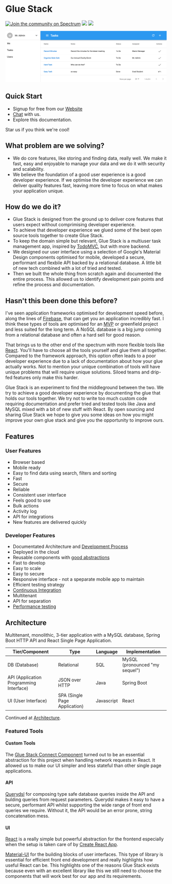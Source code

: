 # Glue Stack

[![Join the community on Spectrum](https://withspectrum.github.io/badge/badge.svg)](https://spectrum.chat/glue-stack)
![](https://github.com/cadbox1/glue-stack/workflows/Pull%20Request/badge.svg)
![](https://github.com/cadbox1/glue-stack/workflows/Push/badge.svg)

![Screeshot](./website/src/assets/screenshot.png)

## Quick Start

- Signup for free from our [Website](https://glue.cadell.dev)
- [Chat](https://spectrum.chat/glue-stack) with us.
- Explore this documentation.

Star us if you think we're cool!

## What problem are we solving?

- We do core features, like storing and finding data, really well. We make it fast, easy and enjoyable to manage your data and we do it with security and scalability.
- We believe the foundation of a good user experience is a good developer experience. If we optimise the developer experience we can deliver quality features fast, leaving more time to focus on what makes your application unique.

## How do we do it?

- Glue Stack is designed from the ground up to deliver core features that users expect without comprimising developer experience.
- To achieve that developer experience we glued some of the best open source tools together to create Glue Stack.
- To keep the domain simple but relevant, Glue Stack is a multiuser task management app, inspired by [TodoMVC](http://todomvc.com/), but with more backend.
- We designed our user interface using a selection of Google's Material Design components optimised for mobile, developed a secure, performant and flexbile API backed by a relational database. A little bit of new tech combined with a lot of tried and tested.
- Then we built the whole thing from scratch again and documented the entire process. This allowed us to identify development pain points and refine the process and documentation.

## Hasn't this been done this before?

I've seen application frameworks optimised for development speed before, along the lines of [Firebase](https://firebase.google.com/), that can get you an application incredibly fast. I think these types of tools are optimised for an [MVP](https://en.wikipedia.org/wiki/Minimum_viable_product) or greenfield project and less suited for the long term. A NoSQL database is a big jump coming from a relational database and often a hard sell for good reason.

That brings us to the other end of the spectrum with more flexible tools like [React](https://reactjs.org/). You'll have to choose all the tools yourself and glue them all together. Compared to the framework approach, this option often leads to a poor developer experience due to a lack of documentation about how your glue actually works. Not to mention your unique combination of tools will have unique problems that will require unique solutions. Siloed teams and drip-fed features only make this harder.

Glue Stack is an experiment to find the middleground between the two. We try to achieve a good developer experience by documenting the glue that holds our tools together. We try not to write too much custom code requiring documentation and prefer tried and tested tools like Java and MySQL mixed with a bit of new stuff with React. By open sourcing and sharing Glue Stack we hope to give you some ideas on how you might improve your own glue stack and give you the opportunity to improve ours.

## Features

### User Features

- Browser based
- Mobile ready
- Easy to find data using search, filters and sorting
- Fast
- Secure
- Reliable
- Consistent user interface
- Feels good to use
- Bulk actions
- Activity log
- API for integrations
- New features are delivered quickly

### Developer Features

- Documentated Architecture and [Development Process](./Development/DevelopmentProcess-Tasks.md)
- Deployed in the cloud
- Reusable components with [good abstractions](#featured-abstractions)
- Fast to develop
- Easy to scale
- Easy to secure
- Responsive interface - not a speparate mobile app to maintain
- Efficient testing strategy
- [Continuous Integration](./Infrastructure/ContinuousIntegration-TravisCI.md)
- Multitenant
- API for separation
- [Performance testing](./Infrastructure/PerformanceTestingAndConnectionPoolSizes.md)

## Architecture

Multitenant, monolithic, 3-tier application with a MySQL database, Spring Boot HTTP API and React Single Page Application.

| Tier/Component                            | Type                            | Language   | Implementation                   |
| ----------------------------------------- | ------------------------------- | ---------- | -------------------------------- |
| DB \(Database\)                           | Relational                      | SQL        | MySQL \(pronounced "my sequel"\) |
| API \(Application Programming Interface\) | JSON over HTTP                  | Java       | Spring Boot                      |
| UI \(User Interface\)                     | SPA \(Single Page Application\) | Javascript | React                            |

Continued at [Architecture](./Architecture/Architecture.md).

### Featured Tools

#### Custom Tools

The [Glue Stack Connect Component](./Development/UIConnectComponent.md) turned out to be an essential abstraction for this project when handling network requests in React. It allowed us to make our UI simpler and less stateful than other single page applications.

#### API

[Querydsl](http://www.querydsl.com/) for composing type safe database queries inside the API and bulding queries from request parameters. Querydsl makes it easy to have a secure, performant API whilst supporting the wide range of front end queries we require. Without it, the API would be an error prone, string concatenation mess.

#### UI

[React](https://reactjs.org/) is a really simple but powerful abstraction for the frontend especially when the setup is taken care of by [Create React App](https://github.com/facebook/create-react-app).

[Material-UI](https://material-ui.com/) for the building blocks of user interfaces. This type of library is essential for efficient front end development and really highlights how useful React can be. This highlights one of the reasons Glue Stack exists because even with an excellent library like this we still need to choose the components that will work best for our app and its requirements.
